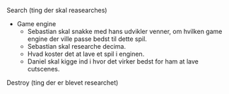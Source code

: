 Search (ting der skal reasearches)
- Game engine
	- Sebastian skal snakke med hans udvikler venner, om hvilken game engine der ville passe bedst til dette spil.
	- Sebastian skal researche decima.
	- Hvad koster det at lave et spil i enginen.
	- Daniel skal kigge ind i hvor det virker bedst for ham at lave cutscenes.


Destroy (ting der er blevet researchet)